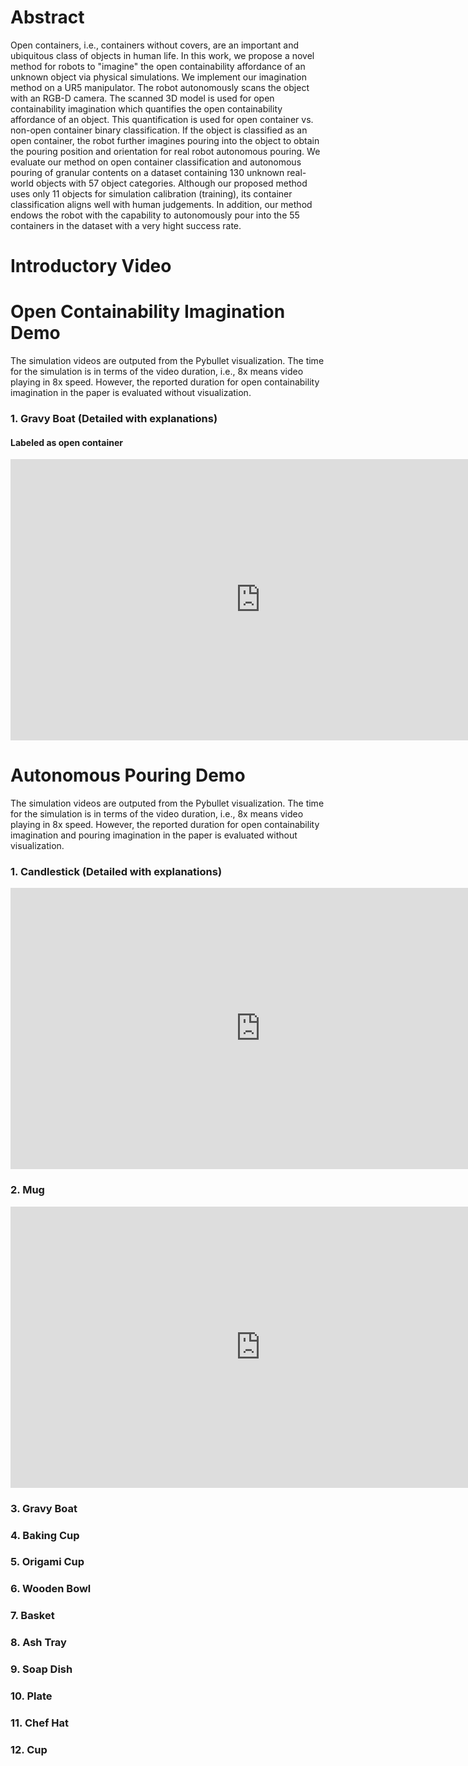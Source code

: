# Abstract
Open containers, i.e., containers without covers, are an important and ubiquitous class of objects in human life. In this work, we propose a novel method for robots to "imagine" the open containability affordance of an unknown object via physical simulations. We implement our imagination method on a UR5 manipulator. The robot autonomously scans the object with an RGB-D camera. The scanned 3D model is used for open containability imagination which quantifies the open containability affordance of an object. This quantification is used for open container vs. non-open container binary classification. If the object is classified as an open container, the robot further imagines pouring into the object to obtain the pouring position and orientation for real robot autonomous pouring. We evaluate our method on open container classification and autonomous pouring of granular contents on a dataset containing 130 unknown real-world objects with 57 object categories. Although our proposed method uses only 11 objects for simulation calibration (training), its container classification aligns well with human judgements. In addition, our method endows the robot with the capability to autonomously pour into the 55 containers in the dataset with a very hight success rate.

# Introductory Video


# Open Containability Imagination Demo

The simulation videos are outputed from the Pybullet visualization. The time for the simulation is in terms of the video duration, i.e., 8x means video playing in 8x speed. However, the reported duration for open containability imagination in the paper is evaluated without visualization.

### 1. Gravy Boat (Detailed with explanations)
#### Labeled as open container
<!-- {% include youtubePlayer.html id=page.youtubeIdc1 %} -->
<iframe width="800" height="450" src="https://www.youtube.com/embed/F-wq5HNJydg" frameborder="0" allow="autoplay; encrypted-media" allowfullscreen></iframe>

# Autonomous Pouring Demo

The simulation videos are outputed from the Pybullet visualization. The time for the simulation is in terms of the video duration, i.e., 8x means video playing in 8x speed. However, the reported duration for open containability imagination and pouring imagination in the paper is evaluated without visualization.

### 1. Candlestick (Detailed with explanations)

<!-- {% include youtubePlayer.html id=page.youtubeId1 %} -->
<iframe width="800" height="450" src="https://www.youtube.com/embed/mfr69KGa_W0" frameborder="0" allow="autoplay; encrypted-media" allowfullscreen></iframe>

### 2. Mug

<!-- {% include youtubePlayer.html id=page.youtubeId2 %} -->
<iframe width="800" height="450" src="https://www.youtube.com/embed/blZZeJ2g-90" frameborder="0" allow="autoplay; encrypted-media" allowfullscreen></iframe>

### 3. Gravy Boat

### 4. Baking Cup

### 5. Origami Cup

### 6. Wooden Bowl

### 7. Basket

### 8. Ash Tray

### 9. Soap Dish

### 10. Plate

### 11. Chef Hat

### 12. Cup
